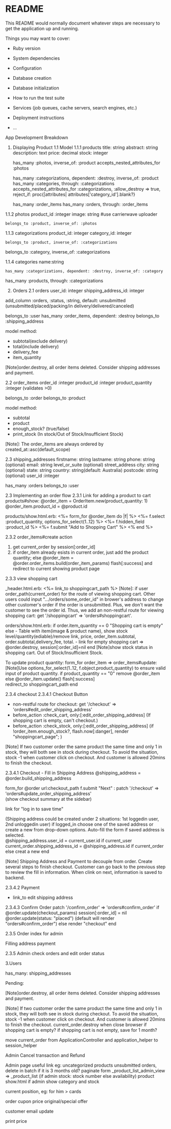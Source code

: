 # README

This README would normally document whatever steps are necessary to get the
application up and running.

Things you may want to cover:

* Ruby version

* System dependencies

* Configuration

* Database creation

* Database initialization

* How to run the test suite

* Services (job queues, cache servers, search engines, etc.)

* Deployment instructions

* ...

App Development Breakdown

1. Displaying Product
1.1 Model
1.1.1 products
   title: string
   abstract: string
   description: text
   price: decimal
   stock: integer

   has_many :photos, inverse_of: :product
   accepts_nested_attributes_for :photos

   has_many :categorizations, dependent: :destroy, inverse_of: :product
  has_many :categories, through: :categorizations
  accepts_nested_attributes_for :categorizations, :allow_destroy => true, reject_if: proc{|attributes| attributes['category_id'].blank?}
   
   has_many :order_items
   has_many :orders, through: :order_items
   

1.1.2 photos
  	product_id :integer
    image: string #use carrierwave uploader

    belongs_to :product, inverse_of: :photos

1.1.3 categorizations
	product_id: integer
	category_id: integer

	belongs_to :product, inverse_of: :categorizations
  belongs_to :category, inverse_of: :categorizations

1.1.4 categories
	name:string

	has_many :categorizations, dependent: :destroy, inverse_of: :category
  has_many :products, through: :categorizations


2. Orders
2.1 orders
  user_id: integer
  shipping_address_id: integer
  
  add_column :orders, :status, :string, default: unsubmitted
  (unsubmitted/placed/packing/in delivery/delivered/canceled)

  belongs_to :user
  has_many :order_items, dependent: :destroy
  belongs_to :shipping_address

  model method: 
  - subtotal(exclude delivery)
  - total(include delivery)
  - delivery_fee
  - item_quantity

  [Note]order.destroy, all order items deleted. Consider shipping addresses and payment.


2.2 order_items
  order_id :integer
  product_id :integer
  product_quantity :integer (validates >0)

  belongs_to :order
  belongs_to :product

  model method: 
  - subtotal
  - product
  - enough_stock? (true/false)
  - print_stock (In stock/Out of Stock/Insufficient Stock)

  [Note]: The order_items are always ordered by created_at::asc(default_scope)

2.3 shipping_addresses
  firstname: string
  lastname: string
  phone: string (optional)
  email: string
  level_or_suite (optional)
  street_address
  city: string (optional)
  state: string
  country: string(default: Australia)
  postcode: string (optional)
  user_id :integer

  has_many :orders
  belongs_to :user

2.3 Implementing an order flow
2.3.1  Link for adding a product to cart
  products#show:
  @order_item = OrderItem.new(product_quantity: 1)
  @order_item.product_id = @product.id

  products/show.html.erb:
        <%= form_for @order_item do |f| %>
          <%= f.select :product_quantity, options_for_select(1..12) %>
          <%= f.hidden_field :product_id %>
          <%= f.submit "Add to Shopping Cart" %>
        <% end %> 

2.3.2  order_items#create action
  1. get current_order by session[:order_id]
  2. if order_item already esists in current order, just add the product quantity;
  else @order_item = @order.order_items.build(order_item_params)
  flash[:success] and redirect to current showing product page

2.3.3 view shopping cart

  _header.html.erb:  <%= link_to shoppingcart_path %>
  [Note]: if user order_path(current_order) for the route of viewing shopping cart. Other users could input ".../orders/some_order_id" in brower's address to change other customer's order if the order is unsubmitted. Plus, we don't want the customer to see the order id. Thus, we add an non-restful route for viewing shopping cart: get '/shoppingcart' => 'orders#shoppingcart'.
  
  orders/show.html.erb:
  if order.item_quantity == 0
    "Shopping cart is empty"
  else
    - Table with item(image & product name), show stock level/quantity(ediable)/remove link, price, order_item.subtotal, order.subtotal,delivery_fee, total.
    - link for empty shopping cart => @order.destroy, session[:order_id]=nil
  end
  [Note]show stock status in shopping cart. Out of Stock/Insufficient Stock.

  To update product quantity:
  form_for order_item => order_items#update:
  [Note]Use options_for_select(1..12, f.object.product_quantity) to ensure valid input of product quantity.
  if product_quantity == "0" remove @order_item
  else
    @order_item.update()
    flash[:success]    
    redirect_to shoppingcart_path
  end

2.3.4 checkout
2.3.4.1 Checkout Button
  - non-restful route for checkout: get '/checkout' => 'orders#edit_order_shipping_address'
  - before_action :check_cart, only:[:edit_order_shipping_address] (If shopping cart is empty, can't checkout.)
  - before_action :check_stock, only:[:edit_order_shipping_address]
  (if !order_item.enough_stock?, flash.now[:danger], render "shoppingcart_page"; )

  [Note] If two customer order the same product the same time and only 1 in stock, they will both see in stock during checkout. To avoid the situation, stock -1 when customer click on checkout. And customer is allowed 20mins to finish the checkout.
    

2.3.4.1 Checkout - Fill in Shipping Address
  @shipping_address = @order.build_shipping_address

  form_for @order url:checkout_path
  f.submit "Next" : 
  patch '/checkout' => 'orders#update_order_shipping_address'  
  (show checkout summary at the sidebar)

  link for "log in to save time"

  (Shipping address could be created under 2 situations: 1st loggedin user, 2nd unloggedin user)
  if logged_in
  choose one of the saved address or create a new from drop-down options. Auto-fill the form if saved address is selected.  
  @shipping_address.user_id = current_user.id if current_user
  current_order.shipping_address_id = @shipping_address.id if current_order
  else
   creat a new
  end

  [Note] Shipping Address and Payment to decouple from order. Create several steps to finish checkout. Customer can go back to the previous step to review the fill in information. When clink on next, information is saved to backend.

2.3.4.2 Payment
  - link_to edit shipping address

2.3.4.3 Confirm Order
  patch '/confirm_order' => 'orders#confirm_order'
  if @order.update(checkout_params)
      session[:order_id] = nil
      @order.update(status: "placed")
      (default will render "orders#confirm_order")
  else
      render "checkout" 
  end


2.3.5 Order index for admin


 Filling address
  payment
  

2.3.5 Admin check orders and edit order status

3.Users

  has_many: shipping_addresses

Pending:

[Note]order.destroy, all order items deleted. Consider shipping addresses and payment.

[Note] If two customer order the same product the same time and only 1 in stock, they will both see in stock during checkout. To avoid the situation, stock -1 when customer click on checkout. And customer is allowed 20mins to finish the checkout.
current_order.destroy when close browser if shopping cart is empty?
if shopping cart is not empty, save for 1 month?

move current_order from ApplicationController and application_helper to session_helper

Admin Cancel transaction and Refund


Admin page useful link eg: uncategorized products
unsubmitted orders, delete in batch if it is 3 months old?
paginate form
_product_list_admin_view => _product_list (if admin stock: stock number else availability)
product show.html if admin show category and stock

current position, eg: for him > cards

order cupon
price original/special offer

customer email update


print price





